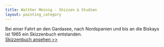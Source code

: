 ```yaml
---
title: Walther Meinig - Skizzen & Studien
layout: painting_category
---
```


Bei einer Fahrt an den Gardasee, nach Nordspanien und bis an die Biskays ist 1965 ein Skizzenbuch entstanden.  
[Skizzenbuch ansehen >>](sketches_01.html)